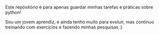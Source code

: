 Este repósitório é para apenas guardar minhas tarefas e práticas sobre python!

Sou um jovem aprendiz, e ainda tenho muito para evoluir, mas continuo treinando com exercícios e fazendo minhas pesquisas :)